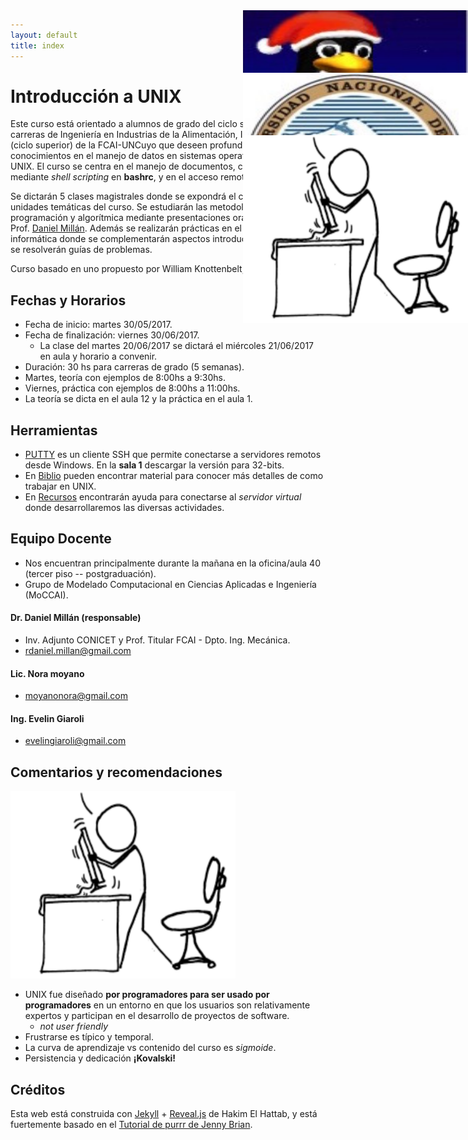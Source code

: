 ```yaml
--- 
layout: default 
title: index 
--- 
```


<img style="position:absolute; TOP:50px; LEFT:600px; WIDTH:360px; HEIGHT:300px; border:0" src="./images/pingu.jpg">
<img style="position:absolute; TOP:150px; LEFT:600px; WIDTH:360px; HEIGHT:300px; border:0" src="./images/logouncuyo.jpg">

# Introducción a UNIX
Este curso está orientado a alumnos de grado del ciclo superior de las carreras de Ingeniería en Industrias de la Alimentación, Ingeniería Química (ciclo superior) de la FCAI-UNCuyo que deseen profundizar sus conocimientos en el manejo de datos en sistemas operativos basados en UNIX. El curso se centra en el manejo de documentos, carpetas, programas mediante *shell scripting* en __bashrc__, y en el acceso remoto a *clusters*.

Se dictarán 5 clases magistrales donde se expondrá el contenido de las unidades temáticas del curso. 
Se estudiarán las metodologías de programación y algorítmica mediante presentaciones orales a cargo 
del Prof.  <span class="underline"><a href="https://sites.google.com/site/rdanielmillan" target="_blank">Daniel Millán</a></span>. Además se realizarán prácticas en el laboratorio de informática donde se complementarán 
aspectos introducidos en la teoría y se resolverán guías de problemas.

Curso basado en uno propuesto por William Knottenbelt, UK, 2001.

## Fechas y Horarios
-  Fecha de inicio: martes 30/05/2017.
-  Fecha de finalización: viernes 30/06/2017.
   -  La clase del martes 20/06/2017 se dictará el miércoles 21/06/2017 en aula y horario a convenir.
-  Duración: 30 hs para carreras de grado (5 semanas).
-  Martes, teoría con ejemplos de 8:00hs a 9:30hs.
-  Viernes, práctica con ejemplos de 8:00hs a 11:00hs.
-  La teoría se dicta en el aula 12 y la práctica en el aula 1.

## Herramientas
-  [PUTTY](http://www.putty.org/) es un cliente SSH que permite conectarse a servidores remotos desde Windows. En la **sala 1**  descargar la versión para 32-bits.
-  En [Biblio](https://introunix.github.io/resources.html) pueden encontrar material para conocer más detalles de como trabajar en UNIX.
-  En [Recursos](https://introunix.github.io/) encontrarán ayuda para conectarse al _servidor virtual_ donde desarrollaremos las diversas actividades.

## Equipo Docente
- Nos encuentran principalmente durante la mañana en la oficina/aula 40 (tercer piso -- postgraduación).
- Grupo de Modelado Computacional en Ciencias Aplicadas e Ingeniería (MoCCAI).

####  Dr. Daniel Millán (responsable)
   - Inv. Adjunto CONICET y Prof. Titular FCAI - Dpto. Ing. Mecánica.
   -  <span class="underline">rdaniel.millan@gmail.com</span>

####  Lic. Nora moyano
   -  <span class="underline">moyanonora@gmail.com</span>

#### Ing. Evelin Giaroli
   -  <span class="underline">evelingiaroli@gmail.com</span>


## Comentarios y recomendaciones

<img style="position:absolute; TOP:250px; LEFT:600px; WIDTH:360px; HEIGHT:300px; border:0" src="./images/frustration.png">

<img style="WIDTH:360px; HEIGHT:300px; border:0" src="./images/frustration.png">


-  UNIX fue diseñado __por programadores para ser usado por programadores__ en un entorno en que los usuarios son relativamente expertos y participan en el desarrollo de proyectos de software.
   -  *not user friendly*
-  Frustrarse es típico y <span class="underline">temporal</span>.
-  La curva de aprendizaje vs contenido del curso es _sigmoide_.
-  Persistencia y dedicación **¡Kovalski!**

## Créditos

Esta web está construida con [Jekyll](https://jekyllrb.com/)  + [Reveal.js](https://github.com/hakimel/reveal.js) de Hakim El Hattab, y está fuertemente basado en el [Tutorial de purrr de Jenny Brian](https://jennybc.github.io/purrr-tutorial). 

